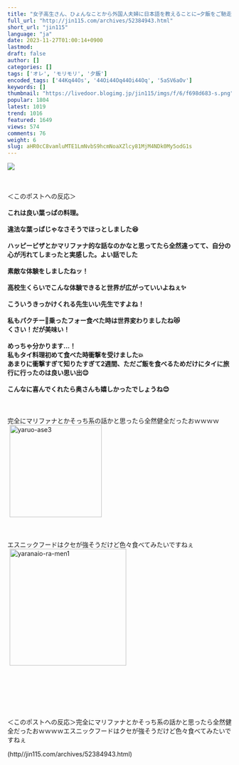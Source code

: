 ```yaml
---
title: "女子高生さん、ひょんなことから外国人夫婦に日本語を教えることに→夕飯をご馳走になるも怪しい葉っぱモリモリの料理が登場→恐る恐る食べた結果・・・ "
full_url: "http://jin115.com/archives/52384943.html"
short_url: "jin115"
language: "ja"
date: 2023-11-27T01:00:14+0900
lastmod: 
draft: false
author: []
categories: []
tags: ['オレ', 'モリモリ', '夕飯']
encoded_tags: ['44Kq44Os', '44Oi44Oq44Oi44Oq', '5aSV6aOv']
keywords: []
thumbnail: "https://livedoor.blogimg.jp/jin115/imgs/f/6/f698d683-s.png"
popular: 1804
latest: 1019
trend: 1016
featured: 1649
views: 574
comments: 76
weight: 6
slug: aHR0cC8vamluMTE1LmNvbS9hcmNoaXZlcy81MjM4NDk0My5odG1s
---
```


![](https://livedoor.blogimg.jp/jin115/imgs/f/6/f698d683-s.png)

<div><a name='more'></a> <br> <br> ＜このポストへの反応＞<br> <br> <b>これは良い葉っぱの料理。</b><br> <br> <b>違法な葉っぱじゃなさそうでほっとしました😆</b><br> <br> <b>ハッピービザとかマリファナ的な話なのかなと思ってたら全然違ってて、自分の心が汚れてしまったと実感した。よい話でした</b><br> <br> <b>素敵な体験をしましたねッ！</b><br> <br> <b>高校生くらいでこんな体験できると世界が広がっていいよねぇ✨</b><br> <br> <b>こういうきっかけくれる先生いい先生ですよね！</b><br> <br> <b>私もパクチー🌿乗ったフォー食べた時は世界変わりましたね😻<br> くさい！だが美味い！</b><br> <br> <b>めっちゃ分かります...！<br> 私もタイ料理初めて食べた時衝撃を受けました💥<br> あまりに衝撃すぎて知りたすぎて2週間、ただご飯を食べるためだけにタイに旅行に行ったのは良い思い出😌</b><br> <br> <b>こんなに喜んでくれたら奥さんも嬉しかったでしょうね😊</b><br> <br> <br> <br> 完全にマリファナとかそっち系の話かと思ったら全然健全だったおｗｗｗｗ<br> <img src='https//livedoor.blogimg.jp/jin115/imgs/8/2/820afb38.gif' alt='yaruo-ase3' width='207' border='0' hspace='5' class='pict'><br> <br> <br> <br> エスニックフードはクセが強そうだけど色々食べてみたいですねぇ<br> <img src='https//livedoor.blogimg.jp/jin115/imgs/3/a/3a238104.gif' alt='yaranaio-ra-men1' width='262' border='0' hspace='5' class='pict'><br> <br> <br> <br> <br> <br> <br> <p>＜このポストへの反応＞完全にマリファナとかそっち系の話かと思ったら全然健全だったおｗｗｗｗエスニックフードはクセが強そうだけど色々食べてみたいですねぇ</p></div>

(http//jin115.com/archives/52384943.html)
